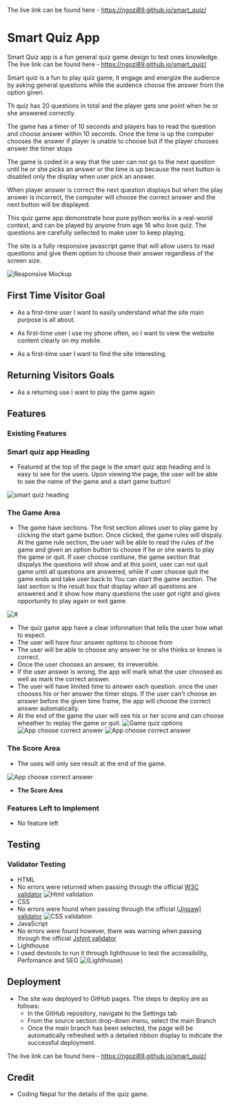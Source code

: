 The live link can be found here - <https://ngozi89.github.io/smart_quiz/>

# Smart Quiz App

Smart Quiz app is a fun general quiz game design to test ones knowledge. The live link can be found here - <https://ngozi89.github.io/smart_quiz/>

Smart quiz is a fun to play quiz game, it engage and energize the audience by asking general questions while the auidence choose the answer from the option given. 

Th quiz has 20 questions in total and the player gets one point when he or she answered correctly.

The game has a timer of 10 seconds and players has to read the question and choose answer within 10 seconds. Once the time is up the computer chooses the answer if player is unable to choose but if the player chooses answer the timer stops


The game is coded in a way that the user can not go to the next question until he or she picks an answer or the time is up because the next button is disabled only the display when user pick an answer.

When player answer is correct the next question displays but when the play answer is incorrect, the computer will choose the correct answer and the next button will be displayed.

This quiz game app demonstrate how pure python works in a real-world context, and can be played by anyone from age 16 who love quiz. The questions are carefully sellected to make user to keep playing.

The site is a fully responsive javascript game that will allow users to read questions and give them option to choose their answer regardless of the screen size.

![Responsive Mockup](#)

## First Time Visitor Goal

- As a first-time user I want to easily understand what the site main purpose is all about.

- As first-time user I use my phone often, so I want to view the website content clearly on my mobile.

- As a first-time user I want to find the site interesting.

## Returning Visitors Goals

- As a returning use I want to play the game again

## Features

### Existing Features


### Smart quiz app Heading

- Featured at the top of the page is the smart quiz app heading and is easy to see for the users.
Upon viewing the page, the user will be able to see the name of the game and a start game button!

![smart quiz heading](#)

### The Game Area

- The game have sections. The first section allows user to play game by clicking the start game button. Once clicked, the game rules will dispaly. At the game rule section, the user will be able to read the rules of the game and given an option button to choose if he or she wants to play the game or quit. If user choose contiune, the game section that dispalys the questions will show and at this point, user can not quit game until all questions are answered, while if user choose quit the game ends and take user back to You can start the game section. The last section is the result box that display when all questions are answered and it show how many questions the user got right and gives opportunity to play again or exit game. 

![#](#)

- The quiz game app have a clear information that tells the user how what to expect.
- The user will have four answer options to choose from
- The user will be able to choose any answer he or she thinks or knows is correct.
- Once the user chooses an answer, its irreversible.
- If the user answer is wrong, the app will mark what the user choosed as well as mark the correct answer.
- The user will have limited time to answer each question. once the user chooses his or her answer the timer stops. If the user can't choose an answer before the given time frame, the app will choose the correct answer automatically.
- At the end of the game the user will see his or her score and can choose wheather to replay the game or quit.
![Game quiz options](#)
![App choose correct answer](#)
![App choose correct answer](#)

### The Score Area

- The uses will only see result at the end of the game.

![App choose correct answer](#)

- __The Score Area__

### Features Left to Implement
- No feature left

## Testing

### Validator Testing

- HTML
- No errors were returned when passing through the official [W3C validator](https://validator.w3.org/) ![Html validation](#)
- CSS
- No errors were found when passing through the official [(Jigsaw) validator](https://jigsaw.w3.org/css-validator/) ![CSS validation](#)
- JavaScript
- No errors were found however, there was warning when passing through the official [Jshint validator](https://jigsaw.w3.org/css-validator/)
- Lighthouse
- I used devtools to run it through lighthouse to test the accessibility, Perfomance and SEO ![(Lighthouse)](assets/images/lighthouse.png)

## Deployment

- The site was deployed to GitHub pages. The steps to deploy are as follows:
  - In the GitHub repository, navigate to the Settings tab
  - From the source section drop-down menu, select the main Branch
  - Once the main branch has been selected, the page will be automatically refreshed with a detailed ribbon display to indicate the successful deployment.

The live link can be found here - <https://ngozi89.github.io/smart_quiz/>

## Credit

 - Coding Nepal for the details of the quiz game.
